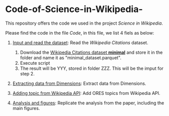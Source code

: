 # Code-of-Science-in-Wikipedia-
This repository offers the code we used in the project *Science in Wikipedia*.

Please find the code in the file *Code*, in this file, we list 4 fiels as below:

1. [Input and read the dataset](Code/Input%20and%20read%20the%20dataset.py): Read the *Wikipedia Citations* dataset.

    1. Download the [Wikipedia Citations dataset **minimal**](https://github.com/Harshdeep1996/cite-classifications-wiki) and store it in the folder and name it as "minimal_dataset.parquet".
    2. Execute script
    3. The result will be YYY, stored in folder ZZZ. This will be the imput for step 2.

2. [Extracting data from Dimensions](Code/Extracting%20data%20from%20Dimensions.py): Extract data from Dimensions.
4. [Adding topic from Wikipedia API](Code/Adding%20topic%20from%20Wikipedia%20API.py): Add ORES topics from Wikipedia API.
5. [Analysis and figures](Code/Analysis%20and%20figures.py): Replicate the analysis from the paper, including the main figures.
